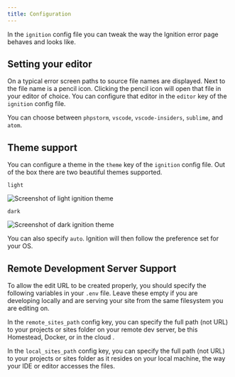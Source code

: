 ```yaml
---
title: Configuration
---
```


In the `ignition` config file you can tweak the way the Ignition error page behaves and looks like.  

## Setting your editor

On a typical error screen paths to source file names are displayed. Next to the file name is a pencil icon. Clicking the pencil icon will open that file in your editor of choice. You can configure that editor in the `editor` key of the `ignition` config file. 

You can choose between `phpstorm`, `vscode`, `vscode-insiders`, `sublime`, and `atom`.

## Theme support

You can configure a theme in the `theme` key of the `ignition` config file. Out of the box there are two beautiful themes supported.

`light`

![Screenshot of light ignition theme](/images/docs/ignition-light.png)

`dark`

![Screenshot of dark ignition theme](/images/docs/dark-mode.png)

You can also specify `auto`. Ignition will then follow the preference set for your OS.


## Remote Development Server Support
To allow the edit URL to be created properly, you should specify the following variables in your `.env` file. Leave these empty if you are developing locally and are serving your site from the same filesystem you are editing on.

In the `remote_sites_path` config key, you can specify the full path (not URL) to your projects or sites folder on your remote dev server, be this Homestead, Docker, or in the cloud .

In the `local_sites_path` config key, you can specify the full path (not URL) to your projects or sites folder as it resides on your local machine, the way your IDE or editor accesses the files.
